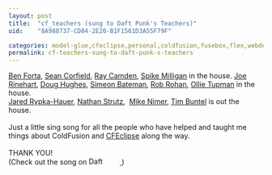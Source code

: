 ```yaml
---
layout: post
title:  "cf_teachers (sung to Daft Punk's Teachers)"
uid:	"8A988737-CD84-2E20-B1F1561D3A55F79F"

categories: model-glue,cfeclipse,personal,coldfusion,fusebox,flex,webdev,reactor,adobe
permalink: cf-teachers-sung-to-daft-punk-s-teachers
---
```

<a href="http://www.forta.com/">Ben Forta</a>, <a href="http://www.corfield.org/">Sean Corfield</a>, <a href="http://ray.camdenfamily.com/">Ray Camden</a>, <a href="http://www.spike.org.uk/">Spike Milligan</a> in the house. <a href="http://clearsoftware.net/">Joe Rinehart</a>, <a href="http://doughughes.net/">Doug Hughes</a>, <a href="http://www.simb.net/">Simeon Bateman</a>, <a href="http://www.robrohan.com/">Rob Rohan</a>, <a href="http://www.dts-workshop.com/blog/">Ollie Tupman</a> in the house.<br /><a href="http://www.web-relevant.com/blogs/cfobjective/">Jared Rypka-Hauer</a>, <a href="http://www.dopefly.com/">Nathan Strutz</a>,&nbsp; <a href="http://www.mikenimer.com/">Mike Nimer</a>, <a href="http://www.buntel.com/">Tim Buntel</a> is out the house.&nbsp;<br /><br />Just a little sing song for all the people who have helped and taught me things about ColdFusion and <a href="http://www.cfeclipse.org/">CFEclipse</a> along the way.<br /><br />THANK YOU!<br />(Check out the song on <a href="http://click.linksynergy.com/fs-bin/stat?id=BvLBHSYIk4c&amp;offerid=78941&amp;type=3&amp;subid=0&amp;tmpid=1826&amp;RD_PARM1=http%253A%252F%252Fphobos.apple.com%252FWebObjects%252FMZStore.woa%252Fwa%252FviewAlbum%253Fi%253D17523620%2526id%253D17523648%2526s%253D143444%2526partnerId%253D30">   <img width="61" height="15" src="http://ax.phobos.apple.com.edgesuite.net/images/badgeitunes61x15dark.gif" alt="Daft Punk - Homework - Teachers" /> </a>)
